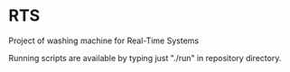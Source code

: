 # RTS
Project of washing machine for Real-Time Systems

Running scripts are available by typing just "./run" in repository directory.
